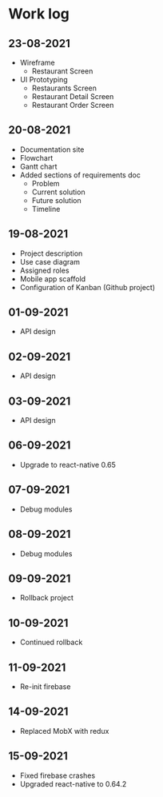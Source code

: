 # Work log

## 23-08-2021

+ Wireframe
  + Restaurant Screen
+ UI Prototyping
  + Restaurants Screen
  + Restaurant Detail Screen
  + Restaurant Order Screen

## 20-08-2021

+ Documentation site
+ Flowchart
+ Gantt chart
+ Added sections of requirements doc
    + Problem
    + Current solution
    + Future solution
    + Timeline

## 19-08-2021

+ Project description
+ Use case diagram
+ Assigned roles
+ Mobile app scaffold
+ Configuration of Kanban (Github project)

## 01-09-2021

+ API design

## 02-09-2021

+ API design

## 03-09-2021

+ API design

## 06-09-2021

+ Upgrade to react-native 0.65

## 07-09-2021

+ Debug modules

## 08-09-2021

+ Debug modules

## 09-09-2021

+ Rollback project

## 10-09-2021

+ Continued rollback

## 11-09-2021

+ Re-init firebase

## 14-09-2021

+ Replaced MobX with redux

## 15-09-2021

+ Fixed firebase crashes
+ Upgraded react-native to 0.64.2

